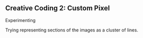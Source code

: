 ## Creative Coding 2: Custom Pixel

Experimenting

Trying representing sections of the images as a cluster of lines.
